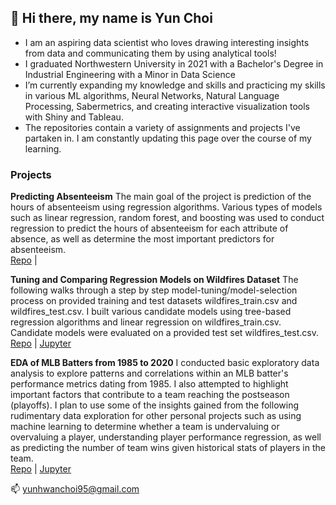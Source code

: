 ## 👋 Hi there, my name is Yun Choi

- I am an aspiring data scientist who loves drawing interesting insights from data and communicating them by using analytical tools!
- I graduated Northwestern University in 2021 with a Bachelor's Degree in Industrial Engineering with a Minor in Data Science
- I’m currently expanding my knowledge and skills and practicing my skills in various ML algorithms, Neural Networks, Natural Language Processing, Sabermetrics, and creating interactive visualization tools with Shiny and Tableau.
- The repositories contain a variety of assignments and projects I've partaken in. I am constantly updating this page over the course of my learning.

### Projects

**Predicting Absenteeism**
The main goal of the project is prediction of the hours of absenteeism using regression algorithms. Various types of models such as linear regression, random forest, and boosting was used to conduct regression to predict the hours of absenteeism for each attribute of absence, as well as determine the most important predictors for absenteeism.\
[Repo](https://github.com/yunhwanchoi/predicting_absenteeism) | 

**Tuning and Comparing Regression Models on Wildfires Dataset**
The following walks through a step by step model-tuning/model-selection process on provided training and test datasets wildfires_train.csv and wildfires_test.csv. I built various candidate models using tree-based regression algorithms and linear regression on wildfires_train.csv. Candidate models were evaluated on a provided test set wildfires_test.csv.\
[Repo](https://github.com/yunhwanchoi/wildfire_regression) | [Jupyter](https://github.com/yunhwanchoi/wildfire_regression/blob/main/Tuning%20and%20Comparing%20Models%20on%20Wildfires%20Dataset.ipynb)

**EDA of MLB Batters from 1985 to 2020**
I conducted basic exploratory data analysis to explore patterns and correlations within an MLB batter's performance metrics dating from 1985. I also attempted to highlight important factors that contribute to a team reaching the postseason (playoffs). I plan to use some of the insights gained from the following rudimentary data exploration for other personal projects such as using machine learning to determine whether a team is undervaluing or overvaluing a player, understanding player performance regression, as well as predicting the number of team wins given historical stats of players in the team.\
[Repo](https://github.com/yunhwanchoi/mlb_salaries_eda) | [Jupyter](https://github.com/yunhwanchoi/mlb_salaries_eda/blob/main/EDA%20MLB%20Batters.ipynb)


📫 yunhwanchoi95@gmail.com

<!---
yunhwanchoi/yunhwanchoi is a ✨ special ✨ repository because its `README.md` (this file) appears on your GitHub profile.
You can click the Preview link to take a look at your changes.
--->
